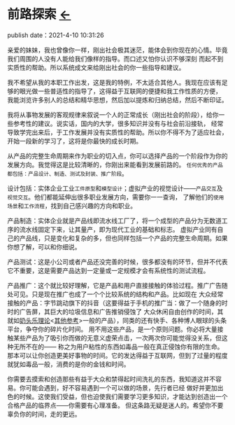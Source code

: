 # 前路探索  [←](../../../../Doc/Diary/index.md)
publish date：2021-4-10 10:31:26

亲爱的妹妹，我也曾像你一样，刚出社会极其迷茫，能体会到你现在的心情。毕竟我们周围的人没有人能给我们像样的指导。而口述又怕你认识不够深刻
而起不到实质性的帮助。所以系统成文来给刚出社会的你一些指导和建议。

我不希望从我的本职工作出发，这是我的特例，不太适合其他人。我现在应该有足够的眼光做一些普适性的指导了，这得益于互联网的便捷和我工作性质的方便，
我能浏览许多别人的总结和精华思想，然后加以提炼和归纳总结，然后不断印证。

我将从事物发展的客观规律来叙说一个人的正常成长（刚出社会的阶段），给你一些参考性的建议。说实话，国内的大学，很多知识并没有与社会前沿接轨，
经常导致学完出来后，于工作发展并没有实质性的帮助。所以你不得不为了适应社会，开始一段新的学习了，这将是你最快的成长时期。

从产品的完整生命周期来作为职业的切入点，你可以选择产品的一个阶段作为你的发展方向。我觉得这是比较清晰的，你刚出来能看到发展前路的。
`任何优秀的产品都包括：产品设计、制造、测试及封装、推广阶段`。

设计包括：实体企业工业`工件原型`和`模型设计`；虚拟产业的视觉设计——`产品交互`及`视觉交互`。他们都能延伸出很多职业发展方向，需要你一一查询，
了解他们的`使用场景`和`工作流程`，找到自己感兴趣的方向和职业。

产品制造：实体企业就是产品线即流水线工厂了，将一个成型的产品分为无数道工序的流水线固定下来，让其量产，即为现代工业的基础和标志。
虚拟产业同有自己的产品线，只是变化和复杂的多，但也同样包括一个产品的完整生命周期。如果你想了解，可以和你细说。

产品测试：这是小公司或者产品还没完善的时候，很多都没有的环节，但并不代表它不重要，这是需要产品达到一定量或一定规模才会有系统性的测试流程。

产品推广：这个就比较好理解，它是产品和用户直接接触的体验过程。推广广告随处可见。只是现在推广也成了一个个比较系统的结构和产品。比如现在
大众经常接触的产品：字节跳动旗下的抖音（这要得益于手机的推广当：做了一个随身的时时的广告屏，其巨大的垃圾信息和广告推销侵蚀了
大众休闲自由创作的时间，其就如[奶头乐理论](https://wiki.mbalib.com/wiki/%E5%A5%B6%E5%A4%B4%E4%B9%90%E7%90%86%E8%AE%BA)<[其他参考](https://passport.mbalib.com/favorite/list?id=344364)>一般的产品），同类的还有快手、各种博人眼球的头条平台，争夺你的碎片化时间。
用不用这些产品，是一个原则问题。你必将大量接触某些产品为了吸引你而做的无意义虚荣点击，一次两次你可能觉得没关系，但这种无所不在的——
称之为用户粘性的东西如毒品一般在真正侵蚀你有限的生命。那本可以让你创造更美好事物的时间。它的发达得益于互联网，但到了过量的程度
就犹如毒品一般，消费的是你的金钱和时间。

你需要去摸索和创造那些有益于大众和禁得起时间洗礼的东西，我知道这并不容易。你可能会遇到，好不容易遇到一个可以做的场景，先行者已经
做好并更加出色的时候。这使我们受益，但也迫使我们需要学习更多知识，才能达到创造出一个合格产品的临界点——你需要有心理准备。
但这条路无疑是迷人的。希望你不要辜负你的时间，走的更远。
